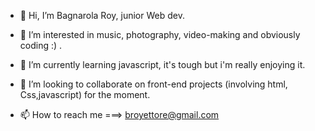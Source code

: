 - 👋 Hi, I’m Bagnarola Roy, junior Web dev.
 
- 👀 I’m interested in music, photography, video-making and obviously coding :) .

- 🌱 I’m currently learning javascript, it's tough but i'm really enjoying it.

- 💞️ I’m looking to collaborate on front-end projects (involving html, Css,javascript) for the moment.

- 📫 How to reach me ===> broyettore@gmail.com


